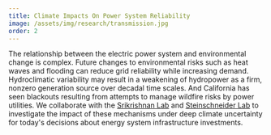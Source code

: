 ```yaml
---
title: Climate Impacts On Power System Reliability
image: /assets/img/research/transmission.jpg
order: 2
---
```


The relationship between the electric power system and environmental change is complex. Future changes to environmental risks such as heat waves and flooding can reduce grid reliability while increasing demand. Hydroclimatic variability may result in a weakening of hydropower as a firm, nonzero generation source over decadal time scales. And California has seen blackouts resulting from attempts to manage wildfire risks by power utilities. We collaborate with the [Srikrishnan Lab](https://viveks.bee.cornell.edu) and [Steinschneider Lab](https://blogs.cornell.edu/steinschneider/) to investigate the impact of these mechanisms under deep climate uncertainty for today's decisions about energy system infrastructure investments.
